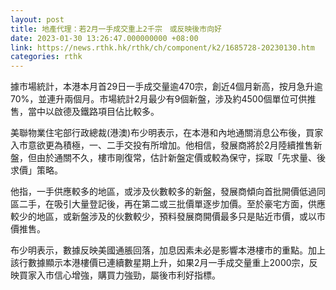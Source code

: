 ```yaml
---
layout: post
title: 地產代理：若2月一手成交重上2千宗　或反映後市向好
date: 2023-01-30 13:26:47.000000000 +08:00
link: https://news.rthk.hk/rthk/ch/component/k2/1685728-20230130.htm
categories: rthk
---
```


據市場統計，本港本月首29日一手成交量逾470宗，創近4個月新高，按月急升逾70%，並連升兩個月。市場統計2月最少有9個新盤，涉及約4500個單位可供推售，當中以啟德及鐵路項目佔比較多。

美聯物業住宅部行政總裁(港澳)布少明表示，在本港和內地通關消息公布後，買家入市意欲更為積極，一、二手交投有所增加。他相信，發展商將於2月陸續推售新盤，但由於通關不久，樓市剛復常，估計新盤定價或較為保守，採取「先求量、後求價」策略。

他指，一手供應較多的地區，或涉及伙數較多的新盤，發展商傾向首批開價低過同區二手，在吸引大量登記後，再在第二或三批價單逐步加價。至於豪宅方面，供應較少的地區，或新盤涉及的伙數較少，預料發展商開價最多只是貼近市價，或以市價推售。

布少明表示，數據反映美國通脹回落，加息因素未必是影響本港樓市的重點。加上該行數據顯示本港樓價已連續數星期上升，如果2月一手成交量重上2000宗，反映買家入市信心增強，購買力強勁，屬後市利好指標。
